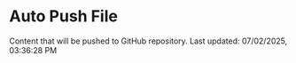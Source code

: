 # Auto Push File

Content that will be pushed to GitHub repository.
Last updated: 07/02/2025, 03:36:28 PM